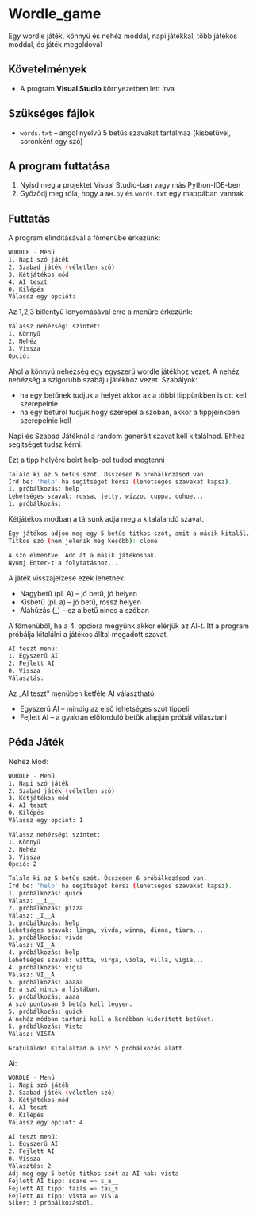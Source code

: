 # Wordle_game
Egy wordle játék, könnyü és nehéz moddal, napi játékkal, több játékos moddal, és játék megoldoval

## Követelmények

- A program **Visual Studio** környezetben lett írva

## Szükséges fájlok

- `words.txt` – angol nyelvű 5 betűs szavakat tartalmaz (kisbetűvel, soronként egy szó)

## A program futtatása

1. Nyisd meg a projektet Visual Studio-ban vagy más Python-IDE-ben
2. Győződj meg róla, hogy a `NH.py` és `words.txt` egy mappában vannak

## Futtatás

A program elinditásával a főmenübe érkezünk:

```bash
WORDLE - Menü
1. Napi szó játék
2. Szabad játék (véletlen szó)
3. Kétjátékos mód
4. AI teszt
0. Kilépés
Válassz egy opciót:
```

Az 1,2,3 billentyű lenyomásával erre a menűre érkezünk:

```bash
Válassz nehézségi szintet:
1. Könnyű
2. Nehéz
3. Vissza
Opció:
```

Ahol a könnyü nehézség egy egyszerü wordle játékhoz vezet.
A nehéz nehézség a szigorubb szabáju játékhoz vezet. Szabályok:
- ha egy betűnek tudjuk a helyét akkor az a többi tiippünkben is ott kell szerepelnie
- ha egy betűröl tudjuk hogy szerepel a szoban, akkor a tippjeinkben szerepelnie kell

Napi és Szabad Játéknál a random generált szavat kell kitalálnod. Ehhez segitséget tudsz kérni. 

Ezt a tipp helyére beirt help-pel tudod megtenni

```bash
Találd ki az 5 betűs szót. Összesen 6 próbálkozásod van.
Írd be: 'help' ha segítséget kérsz (lehetséges szavakat kapsz).
1. próbálkozás: help
Lehetséges szavak: rossa, jetty, wizzo, cuppa, cohoe...
1. próbálkozás:
```

Kétjátékos modban a társunk adja meg a kitalálandó szavat.

```bash
Egy játékos adjon meg egy 5 betűs titkos szót, amit a másik kitalál.
Titkos szó (nem jelenik meg később): clone

A szó elmentve. Add át a másik játékosnak.
Nyomj Enter-t a folytatáshoz...
```
A játék visszajelzése ezek lehetnek:
- Nagybetű (pl. A) – jó betű, jó helyen
- Kisbetű (pl. a)  – jó betű, rossz helyen
- Aláhúzás (_)     – ez a betű nincs a szóban

A főmenüből, ha a 4. opciora megyünk akkor elérjük az AI-t. Itt a program próbálja kitalálni a játékos álltal megadott szavat. 

```bash
AI teszt menü:
1. Egyszerű AI
2. Fejlett AI
0. Vissza
Választás:
```

Az „AI teszt” menüben kétféle AI választható:

- Egyszerű AI – mindig az első lehetséges szót tippeli
- Fejlett AI – a gyakran előforduló betűk alapján próbál választani

## Péda Játék

Nehéz Mod:
```bash
WORDLE - Menü
1. Napi szó játék
2. Szabad játék (véletlen szó)
3. Kétjátékos mód
4. AI teszt
0. Kilépés
Válassz egy opciót: 1

Válassz nehézségi szintet:
1. Könnyű
2. Nehéz
3. Vissza
Opció: 2

Találd ki az 5 betűs szót. Összesen 6 próbálkozásod van.
Írd be: 'help' ha segítséget kérsz (lehetséges szavakat kapsz).
1. próbálkozás: quick
Válasz: __i__
2. próbálkozás: pizza
Válasz: _I__A
3. próbálkozás: help
Lehetséges szavak: linga, vivda, winna, dinna, tiara...
3. próbálkozás: vivda
Válasz: VI__A
4. próbálkozás: help
Lehetséges szavak: vitta, virga, viola, villa, vigia...
4. próbálkozás: vigia
Válasz: VI__A
5. próbálkozás: aaaaa
Ez a szó nincs a listában.
5. próbálkozás: aaaa
A szó pontosan 5 betűs kell legyen.
5. próbálkozás: quick
A nehéz módban tartani kell a korábban kiderített betűket.
5. próbálkozás: Vista
Válasz: VISTA

Gratulálok! Kitaláltad a szót 5 próbálkozás alatt.
```
Ai:
```bash
WORDLE - Menü
1. Napi szó játék
2. Szabad játék (véletlen szó)
3. Kétjátékos mód
4. AI teszt
0. Kilépés
Válassz egy opciót: 4

AI teszt menü:
1. Egyszerű AI
2. Fejlett AI
0. Vissza
Választás: 2
Adj meg egy 5 betűs titkos szót az AI-nak: vista
Fejlett AI tipp: soare => s_a__
Fejlett AI tipp: tails => tai_s
Fejlett AI tipp: vista => VISTA
Siker: 3 próbálkozásból.

```
